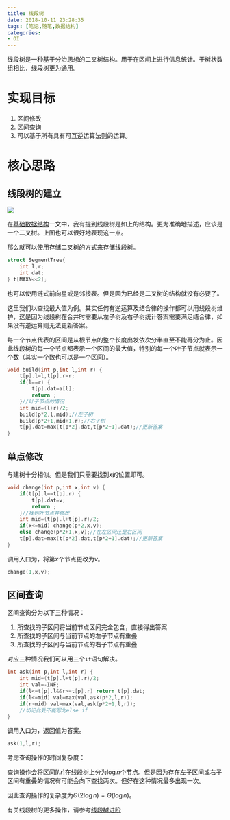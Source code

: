 ```yaml
---
title: 线段树
date: 2018-10-11 23:28:35
tags: [笔记,随笔,数据结构]
categories:
- OI   
---
```


线段树是一种基于分治思想的二叉树结构。用于在区间上进行信息统计。于树状数组相比，线段树更为通用。

<!--more-->

# 实现目标

1. 区间修改
2. 区间查询
3. 可以基于所有具有可互逆运算法则的运算。

# 核心思路

## 线段树的建立

![](https://i.loli.net/2018/10/12/5bc0c17fabd0b.jpg)

在[基础数据结构](https://www.micdz.cn/article/basic-ds/)一文中，我有提到线段树是如上的结构。更为准确地描述，应该是一个二叉树。上图也可以很好地表现这一点。

那么就可以使用存储二叉树的方式来存储线段树。

```cpp
struct SegmentTree{
    int l,r;
    int dat;
} t[MAXN<<2];
```

也可以使用链式前向星或是邻接表。但是因为已经是二叉树的结构就没有必要了。

这里我们以查找最大值为例。其实任何有逆运算及结合律的操作都可以用线段树维护，这是因为线段树在合并时需要从左子树及右子树统计答案需要满足结合律，如果没有逆运算则无法更新答案。

每一个节点代表的区间是从根节点的整个长度出发依次分半直至不能再分为止。因此线段树的每一个节点都表示一个区间的最大值，特别的每一个叶子节点就表示一个数（其实一个数也可以是一个区间）。

```cpp
void build(int p,int l,int r) {
    t[p].l=l,t[p].r=r;
    if(l==r) {
        t[p].dat=a[l];
        return ;
    }//叶子节点的情况
    int mid=(l+r)/2;
    build(p*2,l,mid);//左子树
    build(p*2+1,mid+1,r);//右子树
    t[p].dat=max(t[p*2].dat,t[p*2+1].dat);//更新答案
}
```



## 单点修改

与建树十分相似。但是我们只需要找到$x$的位置即可。

```cpp
void change(int p,int x,int v) {
    if(t[p].l==t[p].r) {
        t[p].dat=v;
        return ;
    }//找到叶节点并修改
	int mid=(t[p].l+t[p].r)/2;
    if(x<=mid) change(p*2,x,v);
    else change(p*2+1,x,v);//在左区间还是右区间
    t[p].dat=max(t[p*2].dat,t[p*2+1].dat);//更新答案
}
```

调用入口为，将第$x$个节点更改为$v$。

```cpp
change(1,x,v);
```

## 区间查询

区间查询分为以下三种情况：

1. 所查找的子区间将当前节点区间完全包含，直接得出答案
2. 所查找的子区间与当前节点的左子节点有重叠
3. 所查找的子区间与当前节点的右子节点有重叠

对应三种情况我们可以用三个`if`语句解决。

```cpp
int ask(int p,int l,int r) {
    int mid=(t[p].l+t[p].r)/2;
    int val=-INF;
    if(l<=t[p].l&&r>=t[p].r) return t[p].dat;
	if(l<=mid) val=max(val,ask(p*2,l,r));
    if(r>mid) val=max(val,ask(p*2+1,l,r));
    //切记此处不能写为else if
}
```

调用入口为，返回值为答案。

```cpp
ask(1,l,r);
```

考虑查询操作的时间复杂度：

查询操作会将区间$[l.r]$在线段树上分为$\log n$个节点。但是因为存在左子区间或右子区间有重叠的情况有可能会向下查找两次。但好在这种情况最多出现一次。

因此查询操作的复杂度为$\Theta(2\log n)=\Theta(\log n)$。



有关线段树的更多操作，请参考[线段树进阶](https://www.micdz.cn/article/segment-tree-pro/)